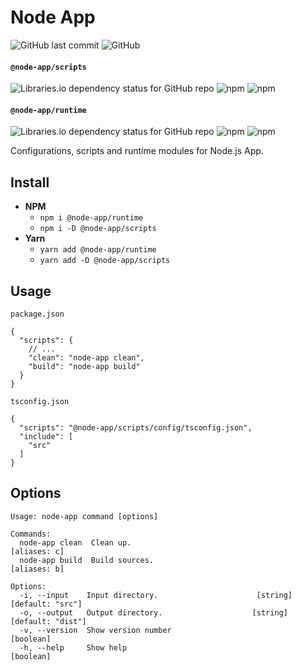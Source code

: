 # Node App

![GitHub last commit](https://img.shields.io/github/last-commit/SadraSamadi/node-app-scripts?style=flat-square)
![GitHub](https://img.shields.io/github/license/SadraSamadi/node-app-scripts?style=flat-square)

#### `@node-app/scripts`

![Libraries.io dependency status for GitHub repo](https://img.shields.io/librariesio/release/npm/@node-app/scripts?style=flat-square)
![npm](https://img.shields.io/npm/dw/@node-app/scripts?style=flat-square)
![npm](https://img.shields.io/npm/v/@node-app/scripts?style=flat-square)

#### `@node-app/runtime`

![Libraries.io dependency status for GitHub repo](https://img.shields.io/librariesio/release/npm/@node-app/runtime?style=flat-square)
![npm](https://img.shields.io/npm/dw/@node-app/runtime?style=flat-square)
![npm](https://img.shields.io/npm/v/@node-app/runtime?style=flat-square)

Configurations, scripts and runtime modules for Node.js App.

## Install

- **NPM**
    - `npm i @node-app/runtime`
    - `npm i -D @node-app/scripts`
- **Yarn**
    - `yarn add @node-app/runtime`
    - `yarn add -D @node-app/scripts`

## Usage

`package.json`
```json5
{
  "scripts": {
    // ...
    "clean": "node-app clean",
    "build": "node-app build"
  }
}
```

`tsconfig.json`
```json5
{
  "scripts": "@node-app/scripts/config/tsconfig.json",
  "include": [
    "src"
  ]
}
```

## Options

```text
Usage: node-app command [options]

Commands:
  node-app clean  Clean up.                                         [aliases: c]
  node-app build  Build sources.                                    [aliases: b]

Options:
  -i, --input    Input directory.                      [string] [default: "src"]
  -o, --output   Output directory.                    [string] [default: "dist"]
  -v, --version  Show version number                                   [boolean]
  -h, --help     Show help                                             [boolean]
```

